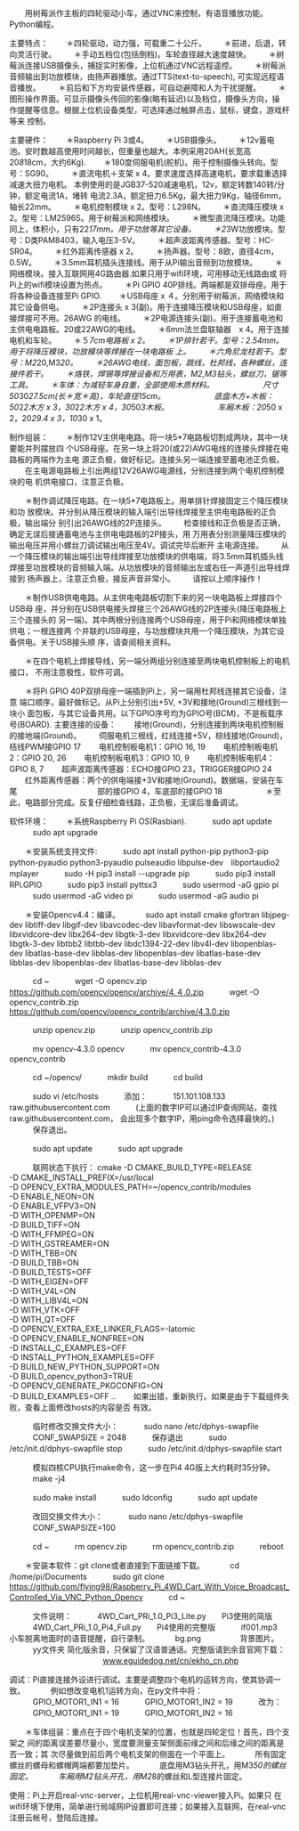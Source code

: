 　　用树莓派作主板的四轮驱动小车，通过VNC来控制，有语音播放功能。Python编程。

主要特点：
　　＊四轮驱动，动力强，可载重二十公斤。
　　＊前进，后退，转向灵活行驶。
　　＊手动五档位(包括倒档)。车轮直径越大速度越快。
　　＊树莓派连接USB摄像头，捕捉实时影像，上位机通过VNC远程遥控。
　　＊树莓派音频输出到功放模块，由扬声器播放。通过TTS(text-to-speech),
可实现远程语音播放。
　　＊前后和下方均安装传感器，可自动避障和人为干扰提醒。
　　＊图形操作界面。可显示摄像头传回的影像(略有延迟)以及档位，摄像头方向，操
作提醒等信息。根据上位机设备类型，可选择通过触屏点击，鼠标，键盘，游戏杆等来
控制。

主要硬件：
　　＊Raspberry Pi 3或4。
　　＊USB摄像头。
　　＊12v蓄电池。安时数越高使用时间越长，但重量也越大。本例采用20AH(长宽高
20*8*18cm，大约6Kg).
　　＊180度伺服电机(舵机)。用于控制摄像头转向。型号：SG90。
　　＊直流电机＋支架 x 4。要求速度选择高速电机，要求载重选择减速大扭力电机。
本例使用的是JGB37-520减速电机，12v，额定转数140转/分钟，额定电流1A，堵转
电流2.3A，额定扭力6.5Kg，最大扭力9Kg，轴径6mm，轴长22mm。
　　＊电机控制模块 x 2。型号：L298N。
　　＊直流降压模块 x 2。型号：LM2596S。用于树莓派和网络模块。
　　＊微型直流降压模块。功能同上，体积小，只有22*17mm。用于功放等其它设备。
　　＊2*3W功放模块。型号：D类PAM8403，输入电压3-5V。
　　＊超声波距离传感器。型号：HC-SR04。
　　＊红外距离传感器 x 2。
　　＊扬声器。型号：8欧，直径4cm，0.5W。
　　＊3.5mm耳机插头连接线。用于从Pi输出音频到功放模块。
　　＊网络模块。接入互联网用4G路由器.如果只用于wifi环境，可用移动无线路由或
将Pi上的wifi模块设置为热点。
　　＊Pi GPIO 40P排线。两端都是双排母痤。用于将各种设备连接至Pi GPIO.
　　＊USB母座 x ４。分别用于树莓派，网络模块和其它设备供电。
　　＊2P连接头 x 3(副)。用于连接降压模块和USB母座，如直接焊接可不用。26AWG
的电线。
　　＊2P电源连接头(副)。用于连接蓄电池和主供电电路板。20或22AWG的电线。
　　＊6mm法兰盘联轴器　x 4。用于连接电机和车轮。
　　＊５*7cm电路板 x 2。
　　＊1P排针若干。型号：2.54mm。用于将降压模块，功放模块等焊接在一块电路板
上。
　　＊六角尼龙柱若干。型号：M2*20,M3*20。
　　＊26AWG电线，面包板，跳线，杜邦线，各种螺丝，连接件若干。
　　＊烙铁，焊锡等焊接设备和万用表，M2,M3钻头，螺丝刀，锯等工具。
　　＊车体：为减轻车身自重，全部使用木质材料。
　　　　　　尺寸50*30*27.5cm(长＊宽＊高)，车轮直径15cm。
　　　　　　底盘木方+木板：50*2*2木方 x 3，30*2*2木方 x 4，30*50*3木板。
　　　　　　车厢木板：20*50 x 2，20*29.4 x 3，10*30 x 1。

制作组装：
　　＊制作12V主供电电路。将一块5*7电路板切割成两块，其中一块要能并列摆放四
个USB母座。在另一块上将20(或22)AWG电线的连接头焊接在电路板的两端作为主电
源正负极，做好标记。连接头另一端连接至蓄电池正负极。
　　在主电源电路板上引出两组12V26AWG电源线，分别连接到两个电机控制模块的电
机供电接口，注意正负极。

　　＊制作调试降压电路。在一块5*7电路板上。用单排针焊接固定三个降压模块和功
放模块。并分别从降压模块的输入端引出导线焊接至主供电电路板的正负极，输出端分
别引出26AWG线的2P连接头。
　　检查接线和正负极是否正确，确定无误后接通蓄电池与主供电电路板的2P接头，用
万用表分别测量降压模块的输出电压并用小螺丝刀调试输出电压至4V。调试完毕后断开
主电源连接。
　　从一个降压模块的输出端引出导线焊接至功放模块的供电端，将3.5mm耳机插头线
焊接至功放模块的音频输入端。从功放模块的音频输出左或右任一声道引出导线焊接到
扬声器上，注意正负极，接反声音非常小。
　　请按以上顺序操作！

　　＊制作USB供电电路。从主供电电路板切割下来的另一块电路板上焊接四个USB母
座，并分别在USB供电接头焊接三个26AWG线的2P连接头(降压电路板上三个连接头的
另一端)。其中两根分别连接两个USB母座，用于Pi和网络模块单独供电；一根连接两
个并联的USB母座，与功放模块共用一个降压模块，为其它设备供电。关于USB接头顺
序，请查阅相关资料。

　　＊在四个电机上焊接导线，另一端分两组分别连接至两块电机控制板上的电机接口，
不用注意极性，软件可调。

　　＊将Pi GPIO 40P双排母座一端插到Pi上，另一端用杜邦线连接其它设备，注意
端口顺序，最好做标记。从Pi上分别引出+5V, +3V和接地(Ground)三根线到一块小
面包板，与其它设备共用。以下GPIO序号均为GPIO号(BCM)，不是板载序号(BOARD).
主要连接的设备：
　　接地(Ground)，分别连接到两块电机控制板的接地端(Ground)。
　　伺服电机三根线，红线连接+5V，棕线接地(Ground)，桔线PWM接GPIO 17
　　电机控制板电机1：GPIO 16, 19
　　电机控制板电机2：GPIO 20, 26
　　电机控制板电机3：GPIO 10, 9
　　电机控制板电机4：GPIO 8, 7
　　超声波距离传感器：ECHO接GPIO 23，TRIGGER接GPIO 24
　　红外距离传感器：两个的供电端接+3V和接地(Ground)。数据端，安装在车尾
　　　　　　　　　　部的接GPIO 4，车底部的接GPIO 18
　　　
　　＊至此，电路部分完成。反复仔细检查线路，正负极，无误后准备调试。

软件环境：
　　＊系统Raspberry Pi OS(Rasbian).
　　　sudo apt update
　　　sudo apt upgrade

　　＊安装系统支持文件:
　　　sudo apt install python-pip python3-pip python-pyaudio python3-pyaudio pulseaudio libpulse-dev　libportaudio2 mplayer
　　　sudo -H pip3 install --upgrade pip
　　　sudo pip3 install RPi.GPIO
　　　sudo pip3 install pyttsx3
　　　sudo usermod -aG gpio pi
　　　sudo usermod -aG video pi
　　　sudo usermod -aG audio pi

　　＊安装Opencv4.4：编译。
　　　sudo apt install cmake gfortran libjpeg-dev libtiff-dev libgif-dev libavcodec-dev libavformat-dev libswscale-dev libxvidcore-dev libx264-dev libgtk-3-dev libxvidcore-dev libx264-dev libgtk-3-dev libtbb2 libtbb-dev libdc1394-22-dev libv4l-dev libopenblas-dev libatlas-base-dev libblas-dev libopenblas-dev libatlas-base-dev libblas-dev libopenblas-dev libatlas-base-dev libblas-dev

　　　cd ~
　　　wget -O opencv.zip https://github.com/opencv/opencv/archive/4.４.0.zip
　　　wget -O opencv_contrib.zip https://github.com/opencv/opencv_contrib/archive/4.3.0.zip

　　　unzip opencv.zip
　　　unzip opencv_contrib.zip

　　　mv opencv-4.3.0 opencv
　　　mv opencv_contrib-4.3.0 opencv_contrib

　　　cd ~/opencv/
　　　mkdir build
　　　cd build

　　　sudo vi /etc/hosts
　　　添加：
　　　151.101.108.133 raw.githubusercontent.com
　　　(上面的数字IP可以通过IP查询网站，查找raw.githubusercontent.com，
会出现多个数字IP，用ping命令选择最快的。)
　　　保存退出。

　　　sudo apt update
　　　sudo apt upgrade

　　　联网状态下执行：
cmake -D CMAKE_BUILD_TYPE=RELEASE \
      -D CMAKE_INSTALL_PREFIX=/usr/local \
      -D OPENCV_EXTRA_MODULES_PATH=~/opencv_contrib/modules \
      -D ENABLE_NEON=ON \
      -D ENABLE_VFPV3=ON \
      -D WITH_OPENMP=ON \
      -D BUILD_TIFF=ON \
      -D WITH_FFMPEG=ON \
      -D WITH_GSTREAMER=ON \
      -D WITH_TBB=ON \
      -D BUILD_TBB=ON \
      -D BUILD_TESTS=OFF \
      -D WITH_EIGEN=OFF \
      -D WITH_V4L=ON \
      -D WITH_LIBV4L=ON \
      -D WITH_VTK=OFF \
      -D WITH_QT=OFF \
      -D OPENCV_EXTRA_EXE_LINKER_FLAGS=-latomic \
      -D OPENCV_ENABLE_NONFREE=ON \
      -D INSTALL_C_EXAMPLES=OFF \
      -D INSTALL_PYTHON_EXAMPLES=OFF \
      -D BUILD_NEW_PYTHON_SUPPORT=ON \
      -D BUILD_opencv_python3=TRUE \
      -D OPENCV_GENERATE_PKGCONFIG=ON \
      -D BUILD_EXAMPLES=OFF ..
　　如果出错，重新执行。如果是由于下载组件失败，查看上面修改hosts的内容是否
有效。

　　　临时修改交换文件大小：
　　　sudo nano /etc/dphys-swapfile
　　　CONF_SWAPSIZE = 2048
　　　保存退出
　　　sudo /etc/init.d/dphys-swapfile stop
　　　sudo /etc/init.d/dphys-swapfile start

　　　模拟四核CPU执行make命令，这一步在Pi4 4G版上大约耗时35分钟。
　　　make -j4

　　　sudo make install
　　　sudo ldconfig
　　　sudo apt update

　　　改回交换文件大小：
　　　sudo nano /etc/dphys-swapfile
　　　CONF_SWAPSIZE=100

　　　cd ~
　　　rm opencv.zip
　　　rm opencv_contrib.zip
　　　reboot

　　＊安装本软件：git clone或者直接到下面链接下载。
　　　cd /home/pi/Documents
　　　sudo git clone https://github.com/flying98/Raspberry_Pi_4WD_Cart_With_Voice_Broadcast_Controlled_Via_VNC_Python_Opencv
　　　cd ~

　　　文件说明：
　　　4WD_Cart_PRi_1.0_Pi3_Lite.py　　Pi3使用的简版
　　　4WD_Cart_PRi_1.0_Pi4_Full.py　　Pi4使用的完整版
　　　if001.mp3　　　小车脱离地面时的语音提醒，自行录制。
　　　bg.png　　　　　背景图片。
　　　yy文件夹       简化版余音，只保留了汉语普通话。完整版请到余音官网下载：
　　　　　　　　　　　　www.eguidedog.net/cn/ekho_cn.php


调试：Pi直接连接外设进行调试。主要是调整四个电机的运转方向，使其协调一致。
　　　例如想改变电机1运转方向，在py文件中将：
　　　GPIO_MOTOR1_IN1 = 16
　　　GPIO_MOTOR1_IN2 = 19
　　　改为：
　　　GPIO_MOTOR1_IN1 = 19
　　　GPIO_MOTOR1_IN2 = 16

　　＊车体组装：重点在于四个电机支架的位置，也就是四轮定位！首先，四个支架之
间的距离误差要尽量小，宽度要测量支架侧面前缘之间和后缘之间的距离是否一致；其
次尽量做到前后两个电机支架的侧面在一个平面上。
　　　所有固定螺丝的螺母和螺帽两端都要加垫片。
　　　底盘用M3钻头开孔，用M3*50的螺丝固定。
　　　车厢用M2钻头开孔，用M2*8的螺丝和L型连接片固定。

使用：Pi上开启real-vnc-server，上位机用real-vnc-viewer接入Pi。如果只
在wifi环境下使用，简单进行局域网IP设置即可连接；如果接入互联网，在real-vnc
注册云帐号，登陆后连接。


